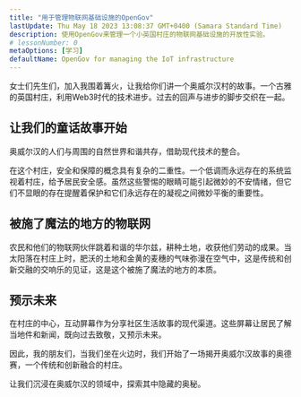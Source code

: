 ```yaml
---
title: "用于管理物联网基础设施的OpenGov"
lastUpdate: Thu May 18 2023 13:08:37 GMT+0400 (Samara Standard Time)
description: 使用OpenGov来管理一个小英国村庄的物联网基础设施的开放性实验。
# lessonNumber: 0
metaOptions: [学习]
defaultName: OpenGov for managing the IoT infrastructure
---
```


<LessonVideo :videos="[{src: 'https://crustipfs.info/ipfs/QmXBrymdTnMPDDxqjxFW6ciKayeCM9VaQVru895xtqjFQn', type: 'webm'}]" />

<RoboAcademyText fWeight="500">
女士们先生们，加入我围着篝火，让我给你们讲一个奥威尔汉村的故事。一个古雅的英国村庄，利用Web3时代的技术进步。过去的回声与进步的脚步交织在一起。
</RoboAcademyText>

## 让我们的童话故事开始

奥威尔汉的人们与周围的自然世界和谐共存，借助现代技术的整合。

在这个村庄，安全和保障的概念具有复杂的二重性。一个低调而永远存在的系统监视着村庄，给予居民安全感。虽然这些警惕的眼睛可能引起微妙的不安情绪，但它们不显眼的存在提醒着保护和它们永远存在的凝视之间微妙平衡的重要性。

## 被施了魔法的地方的物联网

农民和他们的物联网伙伴跳着和谐的华尔兹，耕种土地，收获他们劳动的成果。当太阳落在村庄上时，肥沃的土地和金黄的麦穗的气味弥漫在空气中，这是传统和创新交融的交响乐的见证，这是这个被施了魔法的地方的本质。

## 预示未来

在村庄的中心，互动屏幕作为分享社区生活故事的现代渠道。这些屏幕让居民了解当地件和新闻，既向过去致敬，又预示未来。

<RoboAcademyText>
因此，我的朋友们，当我们坐在火边时，我们开始了一场揭开奥威尔汉故事的奥德赛，一个传统和创新融合的村庄。

让我们沉浸在奥威尔汉的领域中，探索其中隐藏的奥秘。
</RoboAcademyText>